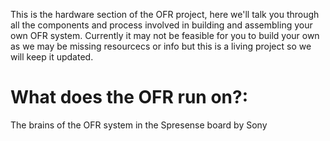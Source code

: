 This is the hardware section of the OFR project, here we'll talk you through all the components and process involved in building and assembling your own OFR system. Currently it may not be feasible for you to build your own as we may be missing resourcecs or info but this is a living project so we will keep it updated.

# What does the OFR run on?:

The brains of the OFR system in the Spresense board by Sony
